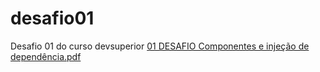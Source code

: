 # desafio01
Desafio 01 do curso devsuperior
[01 DESAFIO Componentes e injeção de dependência.pdf](https://github.com/Felipers8080/desafio01/blob/main/01%20DESAFIO%20Componentes%20e%20inje%C3%A7%C3%A3o%20de%20depend%C3%AAncia.pdf)

